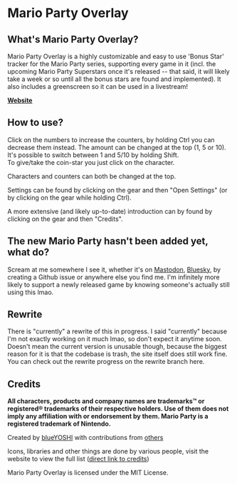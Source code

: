# Mario Party Overlay
## What's Mario Party Overlay?
Mario Party Overlay is a highly customizable and easy to use 'Bonus Star' tracker for the Mario Party series, supporting every game in it (incl. the upcoming Mario Party Superstars once it's released -- that said, it will likely take a week or so until all the bonus stars are found and implemented). It also includes a greenscreen so it can be used in a livestream!

**[Website](https://blueyoshi9000.github.io/MarioPartyOverlay/)**   

## How to use?
Click on the numbers to increase the counters, by holding Ctrl you can decrease them instead. The amount can be changed at the top (1, 5 or 10).  
It's possible to switch between 1 and 5/10 by holding Shift.  
To give/take the coin-star you just click on the character.

Characters and counters can both be changed at the top.

Settings can be found by clicking on the gear and then "Open Settings" (or by clicking on the gear while holding Ctrl).

A more extensive (and likely up-to-date) introduction can by found by clicking on the gear and then "Credits".

## The new Mario Party hasn't been added yet, what do?
Scream at me somewhere I see it, whether it's on [Mastodon](https://wetdry.world/@blueYOSHMIN), [Bluesky](https://bsky.app/profile/yoshmin.com), by creating a Github issue or anywhere else you find me. I'm infinitely more likely to support a newly released game by knowing someone's actually still using this lmao.

## Rewrite
There is "currently" a rewrite of this in progress. I said "currently" because I'm not exactly working on it much lmao, so don't expect it anytime soon. Doesn't mean the current version is unusable though, because the biggest reason for it is that the codebase is trash, the site itself does still work fine. You can check out the rewrite progress on the rewrite branch here.

## Credits
**All characters, products and company names are trademarks™ or registered® trademarks of their respective holders. Use of them does not imply any affiliation with or endorsement by them. Mario Party is a registered trademark of Nintendo.**

Created by [blueYOSHI](https://wetdry.world/@blueYOSHMIN) with contributions from [others](https://github.com/blueYOSHI9000/MarioPartyOverlay/graphs/contributors)

Icons, libraries and other things are done by various people, visit the website to view the full list ([direct link to credits](https://blueyoshi9000.github.io/MarioPartyOverlay/?credits=1))

Mario Party Overlay is licensed under the MIT License.
